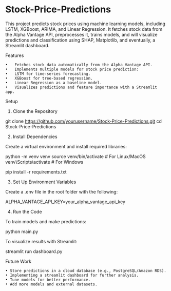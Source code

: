 # Stock-Price-Predictions

This project predicts stock prices using machine learning models, including LSTM, XGBoost, ARIMA, and Linear Regression. It fetches stock data from the Alpha Vantage API, preprocesses it, trains models, and will visualize predictions and classification using SHAP, Matplotlib, and eventually, a Streamlit dashboard.

Features

	•	Fetches stock data automatically from the Alpha Vantage API.
	•	Implements multiple models for stock price prediction:
	•	LSTM for time-series forecasting.
	•	XGBoost for tree-based regression.
	•	Linear Regression as a baseline model.
	•	Visualizes predictions and feature importance with a Streamlit app.

Setup

1. Clone the Repository

git clone https://github.com/yourusername/Stock-Price-Predictions.git
cd Stock-Price-Predictions

2. Install Dependencies

Create a virtual environment and install required libraries:

python -m venv venv
source venv/bin/activate  # For Linux/MacOS
venv\Scripts\activate     # For Windows

pip install -r requirements.txt

3. Set Up Environment Variables

Create a .env file in the root folder with the following:

ALPHA_VANTAGE_API_KEY=your_alpha_vantage_api_key

4. Run the Code

To train models and make predictions:

python main.py

To visualize results with Streamlit:

streamlit run dashboard.py


Future Work

    • Store predictions in a cloud database (e.g., PostgreSQL/Amazon RDS).
    • Implementing a streamlit dashboard for further analysis.
    • Tune models for better performance.
    • Add more models and external datasets.
